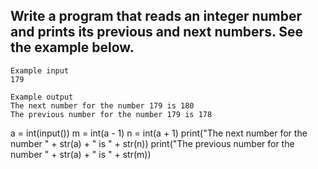 ## Write a program that reads an integer number and prints its previous and next numbers. See the example below.

```
Example input
179

Example output
The next number for the number 179 is 180
The previous number for the number 179 is 178

```

a = int(input())
m = int(a - 1)
n = int(a + 1)
print("The next number for the number " + str(a) + " is " + str(n))
print("The previous number for the number " + str(a) + " is " + str(m))
